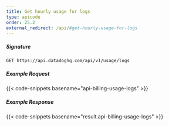 ```yaml
---
title: Get hourly usage for logs
type: apicode
order: 25.2
external_redirect: /api/#get-hourly-usage-for-logs
---
```


##### Signature
`GET https://api.datadoghq.com/api/v1/usage/logs`
##### Example Request
{{< code-snippets basename="api-billing-usage-logs" >}}
##### Example Response
{{< code-snippets basename="result.api-billing-usage-logs" >}}

